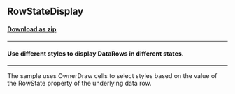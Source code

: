 ## RowStateDisplay
#### [Download as zip](https://minhaskamal.github.io/DownGit/#/home?url=https://github.com/GrapeCity/ComponentOne-WinForms-Samples/tree/master/NetFramework\FlexGrid\CS\RowStateDisplay)
____
#### Use different styles to display DataRows in different states.
____
The sample uses OwnerDraw cells to select styles based on the value of the RowState property of the underlying data row. 